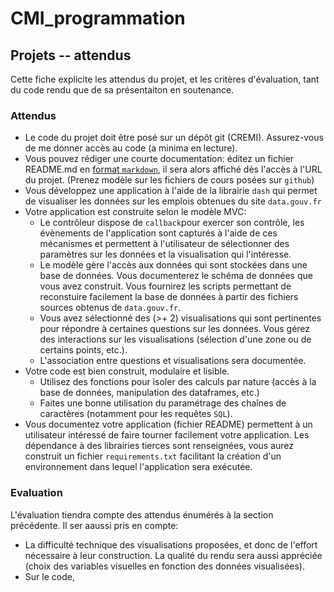 # CMI_programmation

## Projets -- attendus

Cette fiche explicite les attendus du projet, et les critères d'évaluation, tant du code rendu que de sa présentaiton en soutenance.

### Attendus

* Le code du projet doit être posé sur un dépôt git (CREMI). Assurez-vous de me donner accès au code (a minima en lecture).
* Vous pouvez rédiger une courte documentation: éditez un fichier README.md en [format `markdown`](https://www.markdownguide.org/basic-syntax/), il sera alors affiché dès l'accès à l'URL du projet. (Prenez modèle sur les fichiers de cours posées sur `github`)
* Vous développez une application à l'aide de la librairie `dash` qui permet de visualiser les données sur les emplois obtenues du site `data.gouv.fr`
* Votre application est construite selon le modèle MVC:
    * Le contrôleur dispose de `callback`pour exercer son contrôle, les évènements de l'application sont capturés à l'aide de ces mécanismes et permettent à l'utilisateur de sélectionner des paramètres sur les données et la visualisation qui l'intéresse.
    * Le modèle gère l'accès aux données qui sont stockées dans une base de données. Vous documenterez le schéma de données que vous avez construit. Vous fournirez les scripts permettant de reconstuire facilement la base de données à partir des fichiers sources obtenus de `data.gouv.fr`.
    * Vous avez sélectionné des (>+ 2) visualisations qui sont pertinentes pour répondre à certaines questions sur les données. Vous gérez des interactions sur les visualisations (sélection d'une zone ou de certains points, etc.).
    * L'association entre questions et visualisations sera documentée.
* Votre code est bien construit, modulaire et lisible.
    * Utilisez des fonctions pour isoler des calculs par nature (accès à la base de données, manipulation des dataframes, etc.)
    * Faites une bonne utilisation du paramétrage des chaînes de caractères (notamment pour les requêtes `SQL`).
* Vous documentez votre application (fichier README) permettent à un utilisateur intéressé de faire tourner facilement votre application. Les dépendance à des librairies tierces sont renseignées, vous aurez construit un fichier `requirements.txt` facilitant la création d'un environnement dans lequel l'application sera exécutée.

### Evaluation

L'évaluation tiendra compte des attendus énumérés à la section précédente. Il ser aaussi pris en compte:

* La difficulté technique des visualisations proposées, et donc de l'effort nécessaire à leur construction. La qualité du rendu sera aussi appréciée (choix des variables visuelles en fonction des données visualisées).
* Sur le code, 